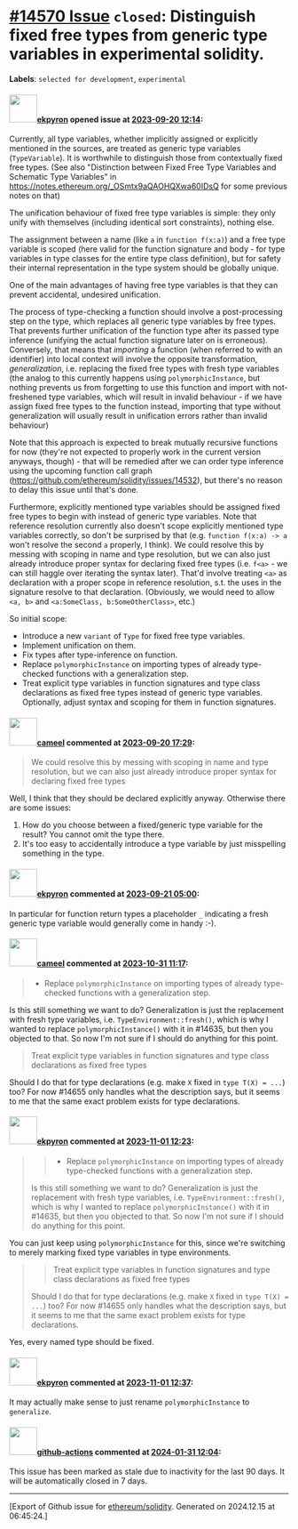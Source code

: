 # [\#14570 Issue](https://github.com/ethereum/solidity/issues/14570) `closed`: Distinguish fixed free types from generic type variables in experimental solidity.
**Labels**: `selected for development`, `experimental`


#### <img src="https://avatars.githubusercontent.com/u/1347491?v=4" width="50">[ekpyron](https://github.com/ekpyron) opened issue at [2023-09-20 12:14](https://github.com/ethereum/solidity/issues/14570):

Currently, all type variables, whether implicitly assigned or explicitly mentioned in the sources, are treated as generic type variables (``TypeVariable``). It is worthwhile to distinguish those from contextually fixed free types. (See also "Distinction between Fixed Free Type Variables and Schematic Type Variables" in https://notes.ethereum.org/_OSmtx9aQAOHQXwa60IDsQ for some previous notes on that)

The unification behaviour of fixed free type variables is simple: they only unify with themselves (including identical sort constraints), nothing else.

The assignment between a name (like ``a`` in ``function f(x:a)``) and a free type variable is scoped (here valid for the function signature and body - for type variables in type classes for the entire type class definition), but for safety their internal representation in the type system should be globally unique.

One of the main advantages of having free type variables is that they can prevent accidental, undesired unification.

The process of type-checking a function should involve a post-processing step on the type, which replaces all generic type variables by free types. That prevents further unification of the function type after its passed type inference (unifying the actual function signature later on is erroneous).
Conversely, that means that *importing* a function (when referred to with an identifier) into local context will involve the opposite transformation, *generalization*, i.e. replacing the fixed free types with fresh type variables (the analog to this currently happens using ``polymorphicInstance``, but nothing prevents us from forgetting to use this function and import with not-freshened type variables, which will result in invalid behaviour - if we have assign fixed free types to the function instead, importing that type without generalization will usually result in unification errors rather than invalid behaviour)

Note that this approach is expected to break mutually recursive functions for now (they're not expected to properly work in the current version anyways, though) - that will be remedied after we can order type inference using the upcoming function call graph (https://github.com/ethereum/solidity/issues/14532), but there's no reason to delay this issue until that's done.

Furthermore, explicitly mentioned type variables should be assigned fixed free types to begin with instead of generic type variables. Note that reference resolution currently also doesn't scope explicitly mentioned type variables correctly, so don't be surprised by that (e.g. ``function f(x:a) -> a`` won't resolve the second ``a`` properly, I think). We could resolve this by messing with scoping in name and type resolution, but we can also just already introduce proper syntax for declaring fixed free types (i.e. ``f<a>`` - we can still haggle over iterating the syntax later). That'd involve treating ``<a>`` as declaration with a proper scope in reference resolution, s.t. the uses in the signature resolve to that declaration. (Obviously, we would need to allow ``<a, b>`` and ``<a:SomeClass, b:SomeOtherClass>``, etc.)


So initial scope:
- Introduce a new ``variant`` of ``Type`` for fixed free type variables.
- Implement unification on them.
- Fix types after type-inference on function.
- Replace ``polymorphicInstance`` on importing types of already type-checked functions with a generalization step.
- Treat explicit type variables in function signatures and type class declarations as fixed free types instead of generic type variables. Optionally, adjust syntax and scoping for them in function signatures.

#### <img src="https://avatars.githubusercontent.com/u/137030?v=4" width="50">[cameel](https://github.com/cameel) commented at [2023-09-20 17:29](https://github.com/ethereum/solidity/issues/14570#issuecomment-1728160777):

> We could resolve this by messing with scoping in name and type resolution, but we can also just already introduce proper syntax for declaring fixed free types

Well, I think that they should be declared explicitly anyway. Otherwise there are some issues:
1. How do you choose between a fixed/generic type variable for the result? You cannot omit the type there.
2. It's too easy to accidentally introduce a type variable by just misspelling something in the type.

#### <img src="https://avatars.githubusercontent.com/u/1347491?v=4" width="50">[ekpyron](https://github.com/ekpyron) commented at [2023-09-21 05:00](https://github.com/ethereum/solidity/issues/14570#issuecomment-1728823142):

In particular for function return types a placeholder ``_`` indicating a fresh generic type variable would generally come in handy :-).

#### <img src="https://avatars.githubusercontent.com/u/137030?v=4" width="50">[cameel](https://github.com/cameel) commented at [2023-10-31 11:17](https://github.com/ethereum/solidity/issues/14570#issuecomment-1787013189):

> - Replace `polymorphicInstance` on importing types of already type-checked functions with a generalization step.

Is this still something we want to do? Generalization is just the replacement with fresh type variables, i.e. `TypeEnvironment::fresh()`, which is why I wanted to replace `polymorphicInstance()` with it in #14635, but then you objected to that. So now I'm not sure if I should do anything for this point.

> Treat explicit type variables in function signatures and type class declarations as fixed free types

Should I do that for type declarations (e.g. make `X` fixed in `type T(X) = ...`) too? For now #14655 only handles what the description says, but it seems to me that the same exact problem exists for type declarations.

#### <img src="https://avatars.githubusercontent.com/u/1347491?v=4" width="50">[ekpyron](https://github.com/ekpyron) commented at [2023-11-01 12:23](https://github.com/ethereum/solidity/issues/14570#issuecomment-1788866074):

> > * Replace `polymorphicInstance` on importing types of already type-checked functions with a generalization step.
> 
> Is this still something we want to do? Generalization is just the replacement with fresh type variables, i.e. `TypeEnvironment::fresh()`, which is why I wanted to replace `polymorphicInstance()` with it in #14635, but then you objected to that. So now I'm not sure if I should do anything for this point.
> 

You can just keep using ``polymorphicInstance`` for this, since we're switching to merely marking fixed type variables in type environments.

> > Treat explicit type variables in function signatures and type class declarations as fixed free types
> 
> Should I do that for type declarations (e.g. make `X` fixed in `type T(X) = ...`) too? For now #14655 only handles what the description says, but it seems to me that the same exact problem exists for type declarations.

Yes, every named type should be fixed.

#### <img src="https://avatars.githubusercontent.com/u/1347491?v=4" width="50">[ekpyron](https://github.com/ekpyron) commented at [2023-11-01 12:37](https://github.com/ethereum/solidity/issues/14570#issuecomment-1788884982):

It may actually make sense to just rename ``polymorphicInstance`` to ``generalize``.

#### <img src="https://avatars.githubusercontent.com/in/15368?v=4" width="50">[github-actions](https://github.com/apps/github-actions) commented at [2024-01-31 12:04](https://github.com/ethereum/solidity/issues/14570#issuecomment-1918974768):

This issue has been marked as stale due to inactivity for the last 90 days.
It will be automatically closed in 7 days.


-------------------------------------------------------------------------------



[Export of Github issue for [ethereum/solidity](https://github.com/ethereum/solidity). Generated on 2024.12.15 at 06:45:24.]
